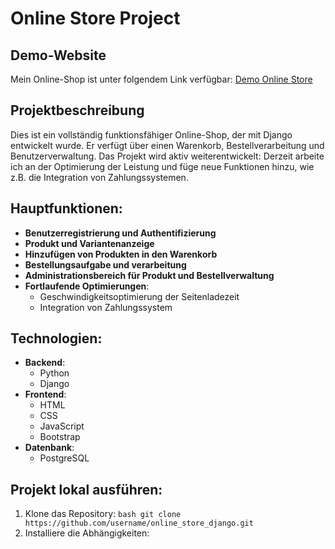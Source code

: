# Online Store Project
## Demo-Website
Mein Online-Shop ist unter folgendem Link verfügbar: [Demo Online Store](https://healthyshopua.com) 
## Projektbeschreibung
Dies ist ein vollständig funktionsfähiger Online-Shop, der mit Django entwickelt wurde. Er verfügt über einen Warenkorb, Bestellverarbeitung und Benutzerverwaltung. Das Projekt wird aktiv weiterentwickelt: Derzeit arbeite ich an der Optimierung der Leistung und füge neue Funktionen hinzu, wie z.B. die Integration von Zahlungssystemen.
## Hauptfunktionen: 
- **Benutzerregistrierung und Authentifizierung**
- **Produkt und Variantenanzeige**
- **Hinzufügen von Produkten in den Warenkorb**
- **Bestellungsaufgabe und verarbeitung**
- **Administrationsbereich für Produkt und Bestellverwaltung**
- **Fortlaufende Optimierungen**:
  - Geschwindigkeitsoptimierung der Seitenladezeit
  - Integration von Zahlungssystem
## Technologien:
- **Backend**:
  - Python
  - Django
- **Frontend**:
  - HTML
  - CSS
  - JavaScript
  - Bootstrap
- **Datenbank**:
  - PostgreSQL 
## Projekt lokal ausführen: 
1. Klone das Repository:
```bash git clone https://github.com/username/online_store_django.git```
2. Installiere die Abhängigkeiten:
